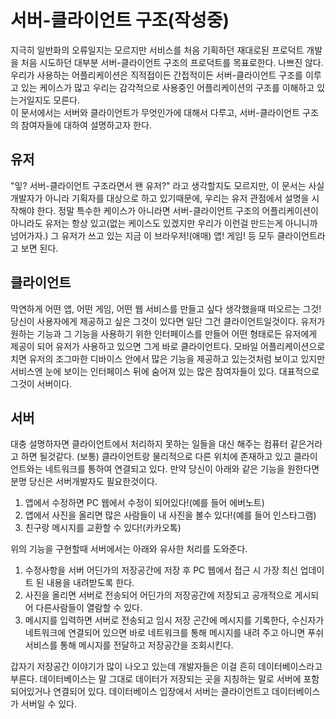 # 서버-클라이언트 구조(작성중)
지극히 일반화의 오류일지는 모르지만 서비스를 처음 기획하던 재대로된 프로덕트 개발을 처음 시도하던 대부분 서버-클라이언트 구조의 프로덕트를 목표로한다. 나쁘진 않다. 우리가 사용하는 어플리케이션은 직적접이든 간접적이든 서버-클라이언트 구조를 이루고 있는 케이스가 많고 우리는 감각적으로 사용중인 어플리케이션의 구조를 이해하고 있는거일지도 모른다.<br />
이 문서에서는 서버와 클라이언트가 무엇인가에 대해서 다루고, 서버-클라이언트 구조의 참여자들에 대하여 설명하고자 한다.<br />

## 유저
"잏? 서버-클라이언트 구조라면서 왠 유저?" 라고 생각할지도 모르지만, 이 문서는 사실 개발자가 아니라 기획자를 대상으로 하고 있기때문에, 우리는 유저 관점에서 설명을 시작해야 한다. 정말 특수한 케이스가 아니라면 서버-클라이언트 구조의 어플리케이션이 아니라도 유저는 항상 있고(없는 케이스도 있겠지만 우리가 이런걸 만드는게 아니니까 넘어가자.) 그 유저가 쓰고 있는 지금 이 브라우저!(애매) 앱! 게임! 등 모두 클라이언트라고 보면 된다.

## 클라이언트
막연하게 어떤 앱, 어떤 게임, 어떤 웹 서비스를 만들고 싶다 생각했을때 떠오르는 그것! 당신이 사용자에게 제공하고 싶은 그것이 있다면 일단 그건 클라이언트일것이다. 유저가 원하는 기능과 그 기능을 사용하기 위한 인터페이스를 만들어 어떤 형태로든 유저에게 제공이 되어 유저가 사용하고 있으면 그게 바로 클라이언트다. 모바일 어플리케이션으로 치면 유저의 조그마한 디바이스 안에서 많은 기능을 제공하고 있는것처럼 보이고 있지만 서비스엔 눈에 보이는 인터페이스 뒤에 숨어져 있는 많은 참여자들이 있다. 대표적으로 그것이 서버이다.

## 서버
대충 설명하자면 클라이언트에서 처리하지 못하는 일들을 대신 해주는 컴퓨터 같은거라고 하면 될것같다. (보통) 클라이언트랑 물리적으로 다른 위치에 존재하고 있고 클라이언트와는 네트워크를 통하여 연결되고 있다. 만약 당신이 아래와 같은 기능을 원한다면 분명 당신은 서버개발자도 필요한것이다.

1. 앱에서 수정하면 PC 웹에서 수정이 되어있다!(예를 들어 에버노트)
2. 앱에서 사진을 올리면 많은 사람들이 내 사진을 볼수 있다!(예를 들어 인스타그램)
3. 친구랑 메시지를 교환할 수 있다!(카카오톡)

위의 기능을 구현할때 서버에서는 아래와 유사한 처리를 도와준다.

1. 수정사항을 서버 어딘가의 저장공간에 저장 후 PC 웹에서 접근 시 가장 최신 업데이트 된 내용을 내려받도록 한다.
2. 사진을 올리면 서버로 전송되어 어딘가의 저장공간에 저장되고 공개적으로 게시되어 다른사람들이 열람할 수 있다.
3. 메시지를 입력하면 서버로 전송되고 임시 저장 곤간에 메시지를 기록한다, 수신자가 네트워크에 연결되어 있으면 바로 네트워크를 통해 메시지를 내려 주고 아니면 푸쉬 서비스를 통해 메시지를 전달하고 저장공간을 조회시킨다.

갑자기 저장공간 이야기가 많이 나오고 있는데 개발자들은 이걸 흔히 데이터베이스라고 부른다. 데이터베이스는 말 그대로 데이터가 저장되는 곳을 지칭하는 말로 서버에 포함되어있거나 연결되어 있다. 데이터베이스 입장에서 서버는 클라이언트고 데이터베이스가 서버일 수 있다.
